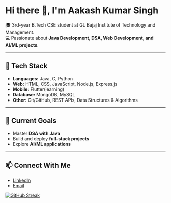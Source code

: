 # Hi there 👋, I'm Aakash Kumar Singh  

🎓 3rd-year B.Tech CSE student at GL Bajaj Institute of Technology and Management.  
💻 Passionate about **Java Development, DSA, Web Development, and AI/ML projects**.  

---

## 🔧 Tech Stack
- **Languages:** Java, C, Python  
- **Web:** HTML, CSS, JavaScript, Node.js, Express.js  
- **Mobile:** Flutter(learning)  
- **Database:** MongoDB, MySQL  
- **Other:** Git/GitHub, REST APIs, Data Structures & Algorithms  

---

## 📌 Current Goals
- Master **DSA with Java**  
- Build and deploy **full-stack projects**  
- Explore **AI/ML applications**    

---

## 📫 Connect With Me
- [LinkedIn](https://www.linkedin.com/in/aakash-kr-singh-8989152ab)  
- [Email](mailto:aksrajput3453@gmail.com)  

[![GitHub Streak](https://streak-stats.demolab.com/?user=AAAKAAAS&theme=highcontrast)](https://git.io/streak-stats)

<!--
**AAAKAAAS/AAAKAAAS** is a ✨ _special_ ✨ repository because its `README.md` (this file) appears on your GitHub profile.

Here are some ideas to get you started:

- 🔭 I’m currently working on ...
- 🌱 I’m currently learning ...
- 👯 I’m looking to collaborate on ...
- 🤔 I’m looking for help with ...
- 💬 Ask me about ...
- 📫 How to reach me: ...
- 😄 Pronouns: ...
- ⚡ Fun fact: ...
-->

